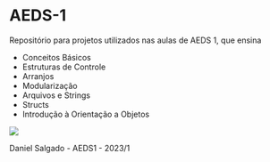 # AEDS-1
Repositório para projetos utilizados nas aulas de AEDS 1, que ensina

- Conceitos Básicos
- Estruturas de Controle
- Arranjos
- Modularização
- Arquivos e Strings
- Structs
- Introdução à Orientação a Objetos

<img src = "https://static.wikia.nocookie.net/hollowknight/images/1/15/Screenshot_HK_Nailsmith_04.png/revision/latest/scale-to-width-down/1000?cb=20230719130027&path-prefix=pt">

Daniel Salgado - AEDS1 - 2023/1
